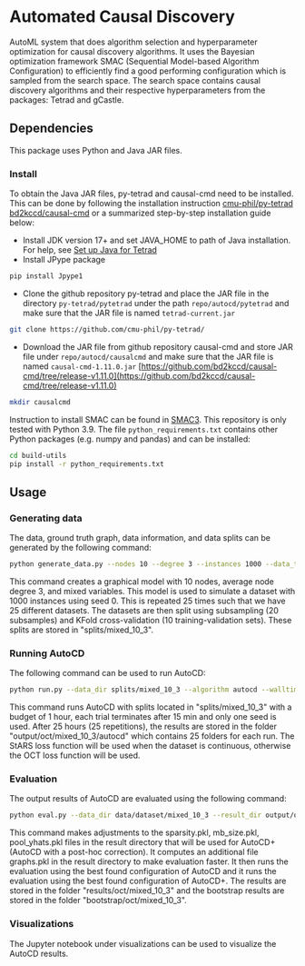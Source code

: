# Automated Causal Discovery

AutoML system that does algorithm selection and hyperparameter optimization for causal discovery algorithms. It uses the Bayesian optimization framework SMAC (Sequential Model-based Algorithm Configuration) to efficiently find a good performing configuration which is sampled from the search space. The search space contains causal discovery algorithms and their respective hyperparameters from the packages: Tetrad and gCastle.

## Dependencies

This package uses Python and Java JAR files.

### Install

To obtain the Java JAR files, py-tetrad and causal-cmd need to be installed. This can be done by following the installation instruction [cmu-phil/py-tetrad](https://github.com/cmu-phil/py-tetrad/) [bd2kccd/causal-cmd](https://github.com/bd2kccd/causal-cmd/) or a summarized step-by-step installation guide below:

* Install JDK version 17+ and set JAVA_HOME to path of Java installation. For help, see [Set up Java for Tetrad](https://github.com/cmu-phil/tetrad/wiki/Setting-up-Java-for-Tetrad)
* Install JPype package 
```bash
pip install Jpype1
```
* Clone the github repository py-tetrad and place the JAR file in the directory `py-tetrad/pytetrad` under the path `repo/autocd/pytetrad` and make sure that the JAR file is named `tetrad-current.jar`
```bash
git clone https://github.com/cmu-phil/py-tetrad/
```
* Download the JAR file from github repository causal-cmd and store JAR file under `repo/autocd/causalcmd` and make sure that the JAR file is named `causal-cmd-1.11.0.jar` [https://github.com/bd2kccd/causal-cmd/tree/release-v1.11.0](https://github.com/bd2kccd/causal-cmd/tree/release-v1.11.0)
```bash
mkdir causalcmd
```

Instruction to install SMAC can be found in [SMAC3](https://github.com/automl/SMAC3). This repository is only tested with Python 3.9. The file `python_requirements.txt` contains other Python packages (e.g. numpy and pandas) and can be installed:
```bash
cd build-utils
pip install -r python_requirements.txt
```

## Usage

### Generating data

The data, ground truth graph, data information, and data splits can be generated by the following command:
```bash
python generate_data.py --nodes 10 --degree 3 --instances 1000 --data_type mixed --repetition 25 --subsamples 20 --folds 10 --seed 0
```
This command creates a graphical model with 10 nodes, average node degree 3, and mixed variables. This model is used to simulate a dataset with 1000 instances using seed 0. This is repeated 25 times such that we have 25 different datasets. The datasets are then split using subsampling (20 subsamples) and KFold cross-validation (10 training-validation sets). These splits are stored in "splits/mixed_10_3".

### Running AutoCD

The following command can be used to run AutoCD:
```bash
python run.py --data_dir splits/mixed_10_3 --algorithm autocd --walltime_limit 3600 --trial_walltime_limit 900 -deterministic --repetitions 25 --seed 0
```
This command runs AutoCD with splits located in "splits/mixed_10_3" with a budget of 1 hour, each trial terminates after 15 min and only one seed is used. After 25 hours (25 repetitions), the results are stored in the folder "output/oct/mixed_10_3/autocd" which contains 25 folders for each run. The StARS loss function will be used when the dataset is continuous, otherwise the OCT loss function will be used.

### Evaluation

The output results of AutoCD are evaluated using the following command:
```bash
python eval.py --data_dir data/dataset/mixed_10_3 --result_dir output/oct/mixed_10_3/autocd --sample_size 5 --n_samples 1000 --trial_walltime_limit 900 --repetitions 25 --seed 0 
```
This command makes adjustments to the sparsity.pkl, mb_size.pkl, pool_yhats.pkl files in the result directory that will be used for AutoCD+ (AutoCD with a post-hoc correction). It computes an additional file graphs.pkl in the result directory to make evaluation faster. It then runs the evaluation using the best found configuration of AutoCD and it runs the evaluation using the best found configuration of AutoCD+. The results are stored in the folder "results/oct/mixed_10_3" and the bootstrap results are stored in the folder "bootstrap/oct/mixed_10_3".

### Visualizations

The Jupyter notebook under visualizations can be used to visualize the AutoCD results.

